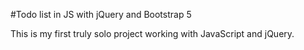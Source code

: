 #Todo list in JS with jQuery and Bootstrap 5

This is my first truly solo project working with JavaScript and jQuery.
